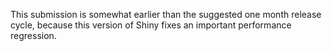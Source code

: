 This submission is somewhat earlier than the suggested one month release cycle, because this version of Shiny fixes an important performance regression.
